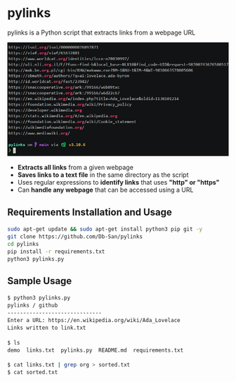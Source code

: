 # pylinks

pylinks is a Python script that extracts links from a webpage URL

[![demo.jpg](https://github.com/Db-San/pylinks/blob/main/demo/demo.jpg?raw=true)](https://asciinema.org/a/561072)

- **Extracts all links** from a given webpage
- **Saves links to a text file** in the same directory as the script
- Uses regular expressions to **identify links** that uses **"http" or "https"**
- Can **handle any webpage** that can be accessed using a URL

## Requirements Installation and Usage

```bash
sudo apt-get update && sudo apt-get install python3 pip git -y
git clone https://github.com/Db-San/pylinks
cd pylinks
pip install -r requirements.txt
python3 pylinks.py
```

## Sample Usage

```bash
$ python3 pylinks.py
pylinks / github
------------------------------
Enter a URL: https://en.wikipedia.org/wiki/Ada_Lovelace
Links written to link.txt

$ ls
demo  links.txt  pylinks.py  README.md  requirements.txt

$ cat links.txt | grep org > sorted.txt
$ cat sorted.txt
```
